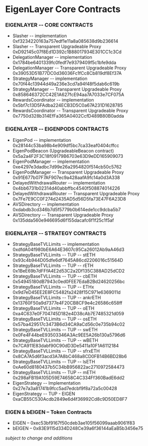 # EigenLayer Core Contracts

### EIGENLAYER -- CORE CONTRACTS	
* Slasher -- implementation	0xf3234220163a757edf1e11a8a085638d9b236614
* Slasher -- Transparent Upgradeable Proxy	0xD92145c07f8Ed1D392c1B88017934E301CC1c3Cd
* DelegationManager -- implementation	0x1784be6401339fc0fedf7e9379409f5c1bfe9dda
* DelegationManager -- Transparent Upgradeable Proxy	0x39053D51B77DC0d36036Fc1fCc8Cb819df8Ef37A
* StrategyManager -- implementation	0x70f44c13944d49a236e3cd7a94f48f5dab6c619b
* StrategyManager -- Transparent Upgradeable Proxy	0x858646372CC42E1A627fcE94aa7A7033e7CF075A
* RewardsCoordinator -- implementation	0x5bf7c13D5FAdba224ECB3D5C0a67A231D1628785
* RewardsCoordinator -- Transparent Upgradeable Proxy	0x7750d328b314EfFa365A0402CcfD489B80B0adda
	
### EIGENLAYER -- EIGENPODS CONTRACTS	
* EigenPod -- implementation	0x28144c53ba98b4e909df5bc7ca33eaf0404cffcc
* EigenPodBeacon (UpgradeableBeacon contract)	0x5a2a4F2F3C18f09179B6703e63D9eDD165909073
* EigenPodManager -- implementation	0xe4297e3dadbc7d99e26a2954820f514cb50c5762
* EigenPodManager -- Transparent Upgradeable Proxy	0x91E677b07F7AF907ec9a428aafA9fc14a0d3A338
* DelayedWithdrawalRouter -- implementation	0x4bb6731b02314d40abbffbc4540f508874014226
* DelayedWithdrawalRouter -- Transparent Upgradeable Proxy	0x7Fe7E9CC0F274d2435AD5d56D5fa73E47F6A23D8
* AVSDirectory -- implementation	0xdabdb3cd346b7d5f5779b0b614ede1cc9dcba5b7
* AVSDirectory -- Transparent Upgradeable Proxy	0x135dda560e946695d6f155dacafc6f1f25c1f5af
	
### EIGENLAYER -- STRATEGY CONTRACTS	
* StrategyBaseTVLLimits -- implementation	0xdfdA04f980bE6A64E3607c95Ca26012Ab9aA46d3
* StrategyBaseTVLLimits -- TUP -- stETH	0x93c4b944D05dfe6df7645A86cd2206016c51564D
* StrategyBaseTVLLimits -- TUP -- rETH	0x1BeE69b7dFFfA4E2d53C2a2Df135C388AD25dCD2
* StrategyBaseTVLLimits -- TUP -- cbETH	0x54945180dB7943c0ed0FEE7EdaB2Bd24620256bc
* StrategyBaseTVLLimits -- TUP -- ETHx	0x9d7eD45EE2E8FC5482fa2428f15C971e6369011d
* StrategyBaseTVLLimits -- TUP -- ankrETH	0x13760F50a9d7377e4F20CB8CF9e4c26586c658ff
* StrategyBaseTVLLimits -- TUP -- oETH	0xa4C637e0F704745D182e4D38cAb7E7485321d059
* StrategyBaseTVLLimits -- TUP -- osETH	0x57ba429517c3473B6d34CA9aCd56c0e735b94c02
* StrategyBaseTVLLimits -- TUP -- swETH	0x0Fe4F44beE93503346A3Ac9EE5A26b130a5796d6
* StrategyBaseTVLLimits -- TUP -- wBETH	0x7CA911E83dabf90C90dD3De5411a10F1A6112184
* StrategyBaseTVLLimits -- TUP -- sfrxETH	0x8CA7A5d6f3acd3A7A8bC468a8CD0FB14B6BD28b6
* StrategyBaseTVLLimits -- TUP -- lsETH	0xAe60d8180437b5C34bB956822ac2710972584473
* StrategyBaseTVLLimits -- TUP -- mETH	0x298aFB19A105D59E74658C4C334Ff360BadE6dd2
* EigenStrategy -- Implementation	0x27e7a3a81741b9fcc5ad7edcbf9f8a72a5c00428
* EigenStrategy -- TUP - EIGEN	0xaCB55C530Acdb2849e6d4f36992Cd8c9D50ED8F7

### EIGEN & bEIGEN – Token Contracts
* EIGEN – 0xec53bf9167f50cdeb3ae105f56099aaab9061f83
* bEIGEN – 0x83E9115d334D248Ce39a6f36144aEaB5b3456e75

*subject to change and additions*

